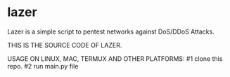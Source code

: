 # lazer
Lazer is a simple script to pentest networks against DoS/DDoS Attacks.

THIS IS THE SOURCE CODE OF LAZER.

USAGE ON LINUX, MAC, TERMUX AND OTHER PLATFORMS:
#1 clone this repo.
#2 run main.py file
